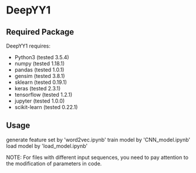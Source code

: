 # DeepYY1

## Required Package
DeepYY1 requires:
* Python3 (tested 3.5.4)
* numpy (tested 1.18.1)
* pandas (tested 1.0.1)
* gensim (tested 3.8.1)
* sklearn (tested 0.19.1)
* keras (tested 2.3.1)
* tensorflow (tested 1.2.1)
* jupyter (tested 1.0.0)
* scikit-learn (tested 0.22.1)


## Usage
generate feature set by 'word2vec.ipynb'
train model by 'CNN_model.ipynb'
load model by 'load_model.ipynb'

NOTE: For files with different input sequences, you need to pay attention to the modification of parameters in code.


